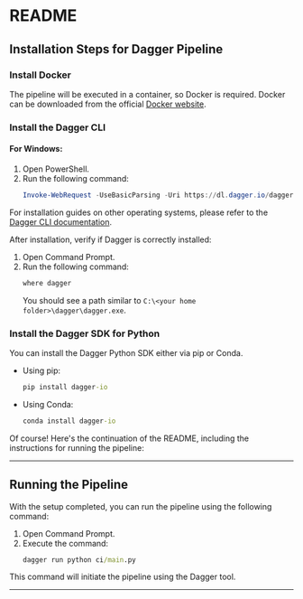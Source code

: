 # README

## Installation Steps for Dagger Pipeline

### Install Docker

The pipeline will be executed in a container, so Docker is required. Docker can be downloaded from the official [Docker website](https://www.docker.com/).

### Install the Dagger CLI

#### For Windows:
1. Open PowerShell.
2. Run the following command:
   ```powershell
   Invoke-WebRequest -UseBasicParsing -Uri https://dl.dagger.io/dagger/install.ps1 | Invoke-Expression
   ```

For installation guides on other operating systems, please refer to the [Dagger CLI documentation](https://docs.dagger.io/cli/465058/install/).

After installation, verify if Dagger is correctly installed:
1. Open Command Prompt.
2. Run the following command:
   ```cmd
   where dagger
   ```
   You should see a path similar to `C:\<your home folder>\dagger\dagger.exe`.

### Install the Dagger SDK for Python

You can install the Dagger Python SDK either via pip or Conda.

- Using pip:
  ```cmd
  pip install dagger-io
  ```
- Using Conda:
  ```cmd
  conda install dagger-io
  ```

Of course! Here's the continuation of the README, including the instructions for running the pipeline:

---

## Running the Pipeline

With the setup completed, you can run the pipeline using the following command:

1. Open Command Prompt.
2. Execute the command:
   ```cmd
   dagger run python ci/main.py
   ```

This command will initiate the pipeline using the Dagger tool.

---
